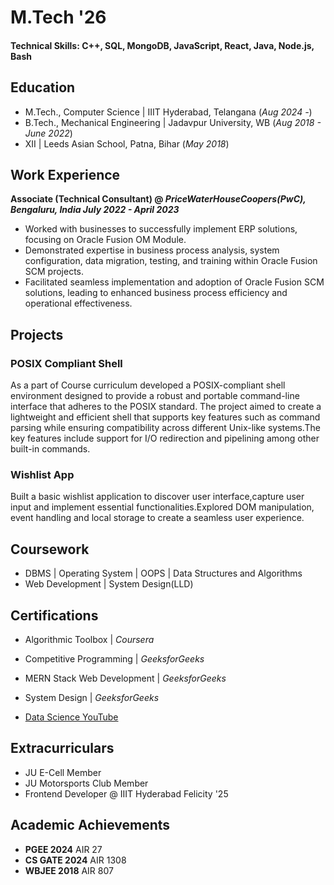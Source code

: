 # M.Tech '26

#### Technical Skills: C++, SQL, MongoDB, JavaScript, React, Java, Node.js, Bash

## Education
- M.Tech., Computer Science | IIIT Hyderabad, Telangana (_Aug 2024 -_)								       		
- B.Tech., Mechanical Engineering	| Jadavpur University, WB (_Aug 2018 - June 2022_)	 			        		
- XII | Leeds Asian School, Patna, Bihar (_May 2018_)

## Work Experience
**Associate (Technical Consultant) @ _PriceWaterHouseCoopers(PwC), Bengaluru, India July 2022 - April 2023_**
- Worked with businesses to successfully implement ERP solutions, focusing on Oracle Fusion OM Module.
- Demonstrated expertise in business process analysis, system configuration, data migration, testing, and training
within Oracle Fusion SCM projects.
- Facilitated seamless implementation and adoption of Oracle Fusion SCM solutions, leading to enhanced business
process efficiency and operational effectiveness.

## Projects
### POSIX Compliant Shell

As a part of Course curriculum developed a POSIX-compliant shell environment designed to provide a robust and portable command-line interface that adheres to the POSIX standard. The project aimed to create a lightweight and efficient shell that supports key features such as command parsing while ensuring compatibility across different Unix-like systems.The key features include support for I/O redirection and pipelining among other built-in commands.

### Wishlist App

Built a basic wishlist application to discover user interface,capture user input and implement essential
functionalities.Explored DOM manipulation, event handling and local storage to create a seamless user experience.

## Coursework
- DBMS | Operating System | OOPS | Data Structures and Algorithms
-    Web Development | System Design(LLD)

## Certifications
- Algorithmic Toolbox | _Coursera_
- Competitive Programming | _GeeksforGeeks_
- MERN Stack Web Development | _GeeksforGeeks_
- System Design | _GeeksforGeeks_

- [Data Science YouTube](https://www.youtube.com/channel/UCa9gErQ9AE5jT2DZLjXBIdA)

## Extracurriculars
-  JU E-Cell Member
-  JU Motorsports Club Member
-  Frontend Developer @ IIIT Hyderabad Felicity '25

## Academic Achievements
-  **PGEE 2024** AIR 27
-  **CS GATE 2024** AIR 1308
-  **WBJEE 2018** AIR 807
